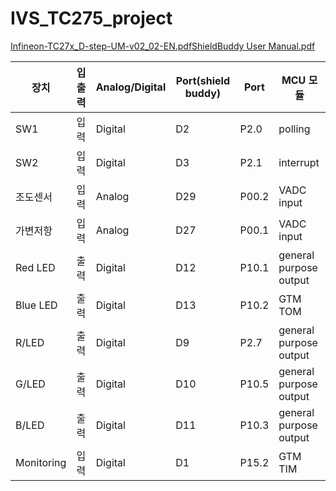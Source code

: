 # IVS_TC275_project
[Infineon-TC27x_D-step-UM-v02_02-EN.pdf](https://github.com/user-attachments/files/18500530/Infineon-TC27x_D-step-UM-v02_02-EN.pdf)[ShieldBuddy User Manual.pdf](https://github.com/user-attachments/files/18500531/ShieldBuddy.User.Manual.pdf)

<pinmap>

| 장치 | 입출력 | Analog/Digital | Port(shield buddy) | Port | MCU 모듈 |
| --- | --- | --- | --- | --- | --- |
| SW1 | 입력 | Digital | D2 | P2.0 | polling |
| SW2 | 입력 | Digital | D3 | P2.1 | interrupt |
| 조도센서 | 입력 | Analog | D29 | P00.2 | VADC input |
| 가변저항 | 입력 | Analog | D27 | P00.1 | VADC input |
| Red LED | 출력 | Digital | D12 | P10.1 | general purpose output |
| Blue LED | 출력 | Digital | D13 | P10.2 | GTM TOM |
| R/LED | 출력 | Digital | D9 | P2.7 | general purpose output |
| G/LED | 출력 | Digital | D10 | P10.5 | general purpose output |
| B/LED | 출력 | Digital | D11 | P10.3 | general purpose output |
| Monitoring | 입력 | Digital | D1 | P15.2 | GTM TIM |
